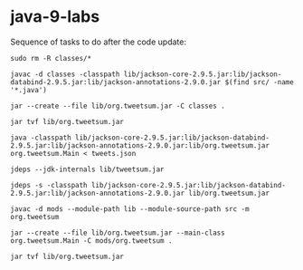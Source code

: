 # java-9-labs

Sequence of tasks to do after the code update:

```console
sudo rm -R classes/*
```

```console
javac -d classes -classpath lib/jackson-core-2.9.5.jar:lib/jackson-databind-2.9.5.jar:lib/jackson-annotations-2.9.0.jar $(find src/ -name '*.java')
```

```console
jar --create --file lib/org.tweetsum.jar -C classes .
```

```console
jar tvf lib/org.tweetsum.jar
```

```console
java -classpath lib/jackson-core-2.9.5.jar:lib/jackson-databind-2.9.5.jar:lib/jackson-annotations-2.9.0.jar:lib/org.tweetsum.jar org.tweetsum.Main < tweets.json
```

```console
jdeps --jdk-internals lib/tweetsum.jar
```

```console
jdeps -s -classpath lib/jackson-core-2.9.5.jar:lib/jackson-databind-2.9.5.jar:lib/jackson-annotations-2.9.0.jar lib/org.tweetsum.jar
```

```console
javac -d mods --module-path lib --module-source-path src -m org.tweetsum
```

```console
jar --create --file lib/org.tweetsum.jar --main-class org.tweetsum.Main -C mods/org.tweetsum .
```

```console
jar tvf lib/org.tweetsum.jar
```
